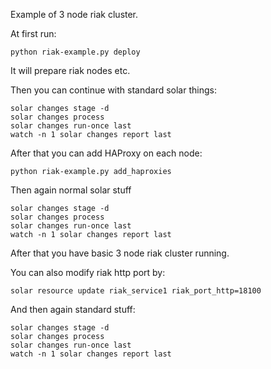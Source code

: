 Example of 3 node riak cluster.

At first run:

`python riak-example.py deploy`

It will prepare riak nodes etc.

Then you can continue with standard solar things:

```
solar changes stage -d
solar changes process
solar changes run-once last
watch -n 1 solar changes report last
```

After that you can add HAProxy on each node:

`python riak-example.py add_haproxies`

Then again normal solar stuff

```
solar changes stage -d
solar changes process
solar changes run-once last
watch -n 1 solar changes report last
```

After that you have basic 3 node riak cluster running.

You can also modify riak http port by:

`solar resource update riak_service1 riak_port_http=18100`

And then again standard stuff:

```
solar changes stage -d
solar changes process
solar changes run-once last
watch -n 1 solar changes report last
```
